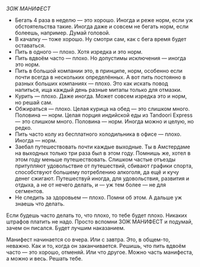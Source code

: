 *ЗОЖ МАНИФЕСТ*

* Бегать 4 раза в неделю — это хорошо. Иногда и реже норм, если уж обстоятельства такие. Иногда даже и совсем не бегать норм, если болеешь, например. Думай головой.
* В качалку — тоже хорошо. Ну смотри сам, как с бега время будет оставаться.
* Пить в одного — плохо. Хотя изредка и это норм.
* Пить вдвоём часто — плохо. Но допустимы исключения — иногда это норм.
* Пить в большой компании это, в принципе, норм, особенно если почти всегда в нескольких определённых. А вот пить постоянно в разных больших компаниях — плохо. Это как искать повод напиться, ища каждый день разные митапы только для отмазки.
* Курить — плохо. Даже иногда. Может совсем изредка это и норм, но решай сам.
* Обжираться — плохо. Целая курица на обед — это слишком много. Половина — норм. Целая порция индийской еды из Tandoori Express  — это слишком много. Половина — норм. Иногда можно и целую, но редко.
* Пить часто колу из бесплатного холодильника в офисе — плохо. Иногда — норм. 
* Заебал путешествовать почти каждые выходные. Ты в Амстердаме на выходных только три раза был в этом году. Помнишь же, хотел в этом году меньше путешествовать. Слишком частые отъезды притупляют удовольствие от путешествий, сбивают графики спорта, способствуют большему потреблению алкоголя, да ещё и кучу денег сжигают. Путешествуй иногда, для удовольствия, развития и отдыха, а не от нечего делать,  и — уж тем более — не для сегментов.
* Не следить за здоровьем — плохо. Помни об этом. А дальше уж знаешь что делать.

Если будешь часто делать то, что плохо, то тебе будет плохо. Никаких штрафов платить не надо. Просто вспомни ЗОЖ МАНИФЕСТ и подумай, зачем он писался. Будет лучшим наказанием. 

Манифест начинается со вчера. Или с завтра. Это, в общем-то, неважно. Как и то, когда он заканчивается. Решишь, что пить вдвоём часто — это хорошо, отменяй. Или что другое. Можно часть манифеста, а можно и весь. Решать тебе.
